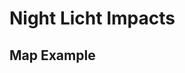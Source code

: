 # Night Licht Impacts
## Map Example <!--{as="eox-map" style="width: 100%; height: 500px;" layers='[ { "type": "Tile", "properties": { "id": "TOPO-WMS" }, "source": { "type": "TileWMS", "url": "https://ows.mundialis.de/services/service", "params": { "LAYERS": "TOPO-WMS" } } } ]' zoom="2" center=[15,48] }-->
